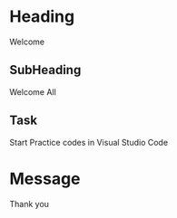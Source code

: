 
# Heading
Welcome

## SubHeading

Welcome All

## Task

Start Practice codes in Visual Studio Code 

# Message
Thank you